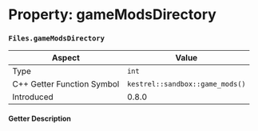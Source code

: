 
# Property: gameModsDirectory
### `Files.gameModsDirectory`

| Aspect | Value |
| --- | --- |
| Type | `int` |
| C++ Getter Function Symbol | `kestrel::sandbox::game_mods()` |
| Introduced | 0.8.0 |

#### Getter Description

